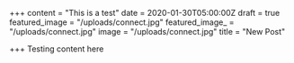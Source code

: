 +++
content = "This is a test"
date = 2020-01-30T05:00:00Z
draft = true
featured_image = "/uploads/connect.jpg"
featured_image_ = "/uploads/connect.jpg"
image = "/uploads/connect.jpg"
title = "New Post"

+++
Testing content here